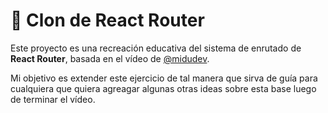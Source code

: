 # 🧭 Clon de React Router

Este proyecto es una recreación educativa del sistema de enrutado de **React Router**, basada en el vídeo de [@midudev](https://www.youtube.com/watch?v=K2NcGYajvY4&list=PLUofhDIg_38q4D0xNWp7FEHOTcZhjWJ29&index=7).  

Mi objetivo es extender este ejercicio de tal manera que sirva de guía para cualquiera que quiera agreagar algunas otras ideas sobre esta base luego de terminar el vídeo.
